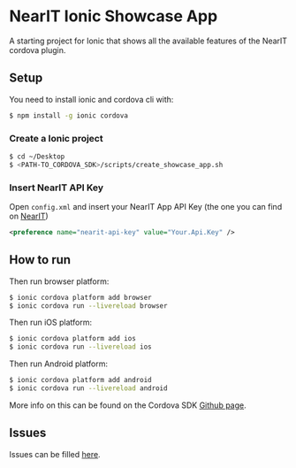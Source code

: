 NearIT Ionic Showcase App
=====================

A starting project for Ionic that shows all the available features of the NearIT cordova plugin.

## Setup

You need to install ionic and cordova cli with:

```bash
$ npm install -g ionic cordova
```

### Create a Ionic project

```bash
$ cd ~/Desktop
$ <PATH-TO_CORDOVA_SDK>/scripts/create_showcase_app.sh
```

### Insert NearIT API Key

Open `config.xml` and insert your NearIT App API Key (the one you can find on [NearIT](go.nearit.com))
```xml
<preference name="nearit-api-key" value="Your.Api.Key" />
```

## How to run

Then run browser platform: 

```bash
$ ionic cordova platform add browser
$ ionic cordova run --livereload browser
```

Then run iOS platform: 

```bash
$ ionic cordova platform add ios
$ ionic cordova run --livereload ios
```

Then run Android platform: 

```bash
$ ionic cordova platform add android
$ ionic cordova run --livereload android
```

More info on this can be found on the Cordova SDK [Github page](https://github.com/nearit/Cordova-SDK/).

## Issues

Issues can be filled [here](https://github.com/nearit/Cordova-SDK/issues).
